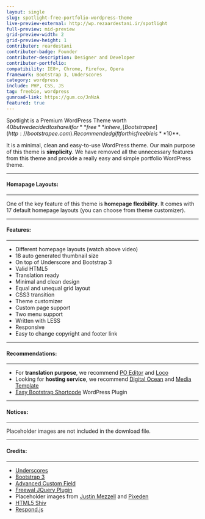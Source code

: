 ```yaml
---
layout: single
slug: spotlight-free-portfolio-wordpress-theme
live-preview-external: http://wp.rezaardestani.ir/spotlight
full-preview: mid-preview
grid-preview-width: 2
grid-preview-height: 1
contributer: reardestani
contributer-badge: Founder
contributer-description: Designer and Developer 
contributer-portfolio: 
compatibility: IE8+, Chrome, Firefox, Opera
framework: Bootstrap 3, Underscores
category: wordpress
include: PHP, CSS, JS
tag: freebie, wordpress
gumroad-link: https://gum.co/JnNzA
featured: true
---
```

Spotlight is a Premium WordPress Theme worth $40 but we decided to share it for **free** in here, [Bootstrapee](http://bootstrapee.com). Recommended gift for this freebie is **$10**. 

It is a minimal, clean and easy-to-use WordPress theme. Our main purpose of this theme is **simplicity**. We have removed all the unnecessary features from this theme and provide a really easy and simple portfolio WordPress theme.

---
#### Homapage Layouts:
---
One of the key feature of this theme is **homepage flexibility**. It comes with 17 default homepage layouts (you can choose from theme customizer).

---
#### Features:
---
+ Different homepage layouts (watch above video)
+ 18 auto generated thumbnail size
+ On top of Underscore and Bootstrap 3
+ Valid HTML5
+ Translation ready
+ Minimal and clean design
+ Equal and unequal grid layout
+ CSS3 transition
+ Theme customizer
+ Custom page support
+ Two menu support
+ Written with LESS
+ Responsive
+ Easy to change copyright and footer link

---
#### Recommendations: 
---
+ For **translation purpose**, we recommend <a href="https://poeditor.com/" target="_blank">PO Editor</a> and <a href="https://localise.biz/free/poedit" target="_blank">Loco</a>
+ Looking for **hosting service**, we recommend <a href="http://goo.gl/E1ILxo" target="_blank" title="Cheap Prices (both monthly and hourly), Developer Friendly and Easy-to-use Control Panel">Digital Ocean</a> and <a href="http://goo.gl/z6pE94" target="_blank" title="New Hosing Technologies, 2 Month Free Hosting, Over 200,000 WordPress Hosting, 1 Click WordPress Installation">Media Template</a>
+ <a href="http://wordpress.org/plugins/easy-bootstrap-shortcodes/" target="_blank">Easy Bootstrap Shortcode</a> WordPress Plugin

---
#### Notices:
---
Placeholder images are not included in the download file. 

---
#### Credits:
---
+ <a href="http://underscores.me/" target="_blank">Underscores</a>
+ <a href="http://getbootstrap.com/" target="_blank">Bootstrap 3</a>
+ <a href="http://www.advancedcustomfields.com/" target="_blank">Advanced Custom Field</a>
+ <a href="http://vnjs.net/www/project/freewall" target="_blank">Freewal JQuery Plugin</a>
+ Placeholder images from <a href="http://justinmezzell.com" target="_blank"> Justin Mezzell</a> and <a href="http://pixeden.com" target="_blank"> Pixeden</a>
+ <a href="https://github.com/aFarkas/html5shiv" target="_blank">HTML5 Shiv</a>
+ <a href="https://github.com/scottjehl/Respond" target="_blank">Respond.js</a>